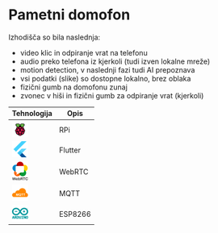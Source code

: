 # Pametni domofon #

Izhodišča so bila naslednja:
* video klic in odpiranje vrat na telefonu
* audio preko telefona iz kjerkoli (tudi izven lokalne mreže)
* motion detection, v naslednji fazi tudi AI prepoznava
* vsi podatki (slike) so dostopne lokalno, brez oblaka
* fizični gumb na domofonu zunaj
* zvonec v hiši in fizični gumb za odpiranje vrat (kjerkoli)


| Tehnologija | Opis
------------ | -------------
![alt text](icons/raspberry.png) | RPi | Osrednja enota v zunanjem ohišju, kot video server in MQTT client (pošiljanje signala, da nekdo zvoni)
![alt text](icons/flutter.png) | Flutter | Flutter aplikacija za pametni telefon za enosmerno video in dvosmerno audio komunikacijo ter odpiranje vrat
![alt text](icons/webrtc.png) | WebRTC | Za predvajanje vido in audio strema. UV4L server na RPi
![alt text](icons/mqtt.png) | MQTT | Za dogodke - zvonenje in odpiranje vrat
![alt text](icons/arduino.png) | ESP8266|Arduino | Za notranji zvonec (chime) kot MQTT Subscriber

